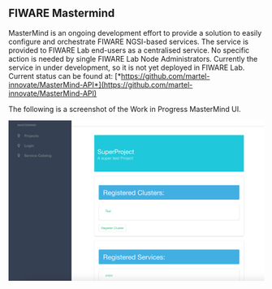 ## FIWARE Mastermind

MasterMind is an ongoing development effort to provide a solution to
easily configure and orchestrate FIWARE NGSI-based services. The service
is provided to FIWARE Lab end-users as a centralised service. No
specific action is needed by single FIWARE Lab Node Administrators.
Currently the service in under development, so it is not yet deployed in
FIWARE Lab. Current status can be found at:
[*https://github.com/martel-innovate/MasterMind-API*](https://github.com/martel-innovate/MasterMind-API)

The following is a screenshot of the Work in Progress MasterMind UI.

![FIWARE Mastermind tool](image10.png)
